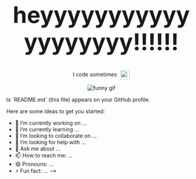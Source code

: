 <h1 align="center" style="font-size:60px;">heyyyyyyyyyyyyyyyyyyy!!!!!!</h1>

<p align="center">
  I code sometimes 
  <img src="https://i.imgur.com/ucXmHm4.png" alt="emoji" width="24" height="24" style="vertical-align:middle; margin-left:6px;">
</p>

<p align="center">
  <img src="https://pa1.aminoapps.com/7594/de2ec9c8e8771ef029f1f553b1006e00293dce90r1-590-590_hq.gif" alt="funny gif">
</p>ts `README.md` (this file) appears on your GitHub profile.

Here are some ideas to get you started:

- 🔭 I’m currently working on ...
- 🌱 I’m currently learning ...
- 👯 I’m looking to collaborate on ...
- 🤔 I’m looking for help with ...
- 💬 Ask me about ...
- 📫 How to reach me: ...
- 😄 Pronouns: ...
- ⚡ Fun fact: ...
-->
